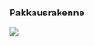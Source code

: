 
### Pakkausrakenne 
<img src="https://raw.githubusercontent.com/ArtKoski/ot-harjoitustyo/tree/master/TDF/dokumentaatio/kuvat/draft.png">
